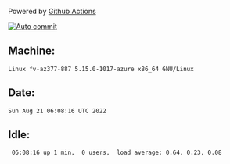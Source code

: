 Powered by [Github Actions](https://github.com/features/actions)

[![Auto commit](https://github.com/hiage/workstation/workflows/Auto%20commit/badge.svg)](https://github.com/hiage/workstation/actions?query=workflow%3A%22Auto+commit%22)

## Machine:
```
Linux fv-az377-887 5.15.0-1017-azure x86_64 GNU/Linux
```
## Date:
```
Sun Aug 21 06:08:16 UTC 2022
```
## Idle:
```
 06:08:16 up 1 min,  0 users,  load average: 0.64, 0.23, 0.08
```
